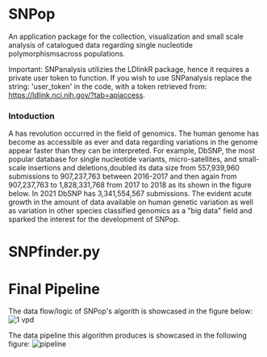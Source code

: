 # SNPop
An application package for the collection, visualization and small scale analysis of catalogued data regarding single nucleotide polymorphismsacross populations.

Important: SNPanalysis utilizies the LDlinkR package, hence it requires a private user token to function. If you wish to use SNPanalysis replace the string: 'user_token' in the code, with a token retrieved from: https://ldlink.nci.nih.gov/?tab=apiaccess.


### Intoduction
A has revolution occurred in the field of genomics. The human genome has become as accessible as ever and data regarding variations in the genome appear faster than they can be interpreted. For example, DbSNP, the most popular  database for single nucleotide variants, micro-satellites, and small-scale insertions and deletions,doubled its data size from  557,939,960 submissions to 907,237,763 between 2016-2017 and then again from 907,237,763 to 1,828,331,768 from 2017 to 2018 as its shown in the figure below. In 2021 DbSNP has 3,341,554,567 submissions. The evident acute growth in the amount of data available on human genetic variation as well as variation in other species classified genomics as a "big data" field and sparked the interest for the development of SNPop.






# SNPfinder.py



# Final Pipeline
The data flow/logic of SNPop's algorith is showcased in the figure below:
![1 vpd](https://user-images.githubusercontent.com/68243875/147920381-2196bc6b-e546-415a-9024-e4b58f510a98.png)

The data pipeline this algorithm produces is showcased in the following figure:
![pipeline](https://user-images.githubusercontent.com/68243875/147920326-039fb6c1-6b0e-4b80-ba94-c8259b55d29b.png)


